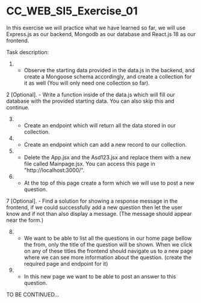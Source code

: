 # CC_WEB_SI5_Exercise_01
In this exercise we will practice what we have learned so far, we will use Express.js as our backend, Mongodb as our database and React.js 18 as our frontend.

Task description:

1. - Observe the starting data provided in the data.js in the backend, and create a Mongoose schema accordingly, and create a collection for it as well (You will only need one collection so far).

2 [Optional]. - Write a function inside of the data.js which will fill our database with the provided starting data. You can also skip this and continue.

3. - Create an endpoint which will return all the data stored in our collection.

4. - Create an endpoint which can add a new record to our collection.

5. - Delete the App.jsx and the Asd123.jsx and replace them with a new file called Mainpage.jsx. You can access this page in "http://localhost:3000/".

6. - At the top of this page create a form which we will use to post a new question.

7 [Optional]. - Find a solution for showing a response message in the frontend, if we could successfully add a new question then let the user know and if not than also display a message.                    (The message should appear near the form.)

8. - We want to be able to list all the questions in our home page bellow the from, only the title of the question will be shown. When we click on any of these titles the frontend should navigate us to a new page where we can see more information about the question. (create the required page and endpoint for it)

9. - In this new page we want to be able to post an answer to this question.


TO BE CONTINUED...